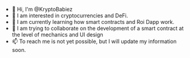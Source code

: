 - 👋 Hi, I'm @KryptoBabiez
- 👀 I am interested in cryptocurrencies and DeFi.
- 🌱 I am currently learning how smart contracts and Roi Dapp work.
- 💞️ I am trying to collaborate on the development of a smart contract at the level of mechanics and UI design
- 📫 To reach me is not yet possible, but I will update my information soon.
